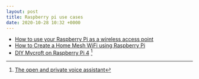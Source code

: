 ```yaml
---
layout: post
title: Raspberry pi use cases
date: 2020-10-28 10:32 +0000
---
```



* [How to use your Raspberry Pi as a wireless access point](https://thepi.io/how-to-use-your-raspberry-pi-as-a-wireless-access-point/)
* [How to Create a Home Mesh WiFi using Raspberry Pi](https://www.iottrends.tech/blog/diy-how-to-create-a-home-mesh-wifi-using-raspberry-pi/)
* [DIY Mycroft on Raspberry Pi 4](https://www.iottrends.tech/blog/diy-mycroft-on-raspberry-pi-4/) [^1]

[^1]: [The open and private voice assistant](https://mycroft.ai/)